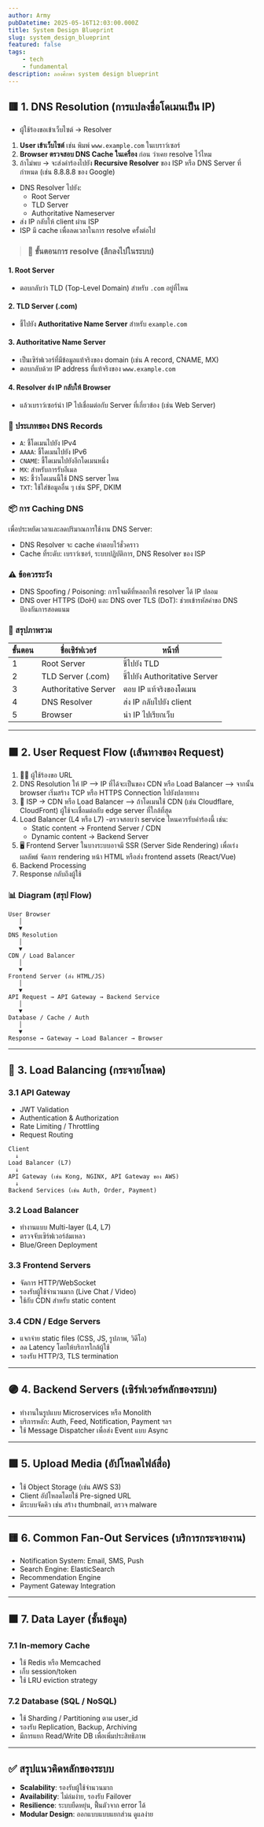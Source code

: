 ```yaml
---
author: Army
pubDatetime: 2025-05-16T12:03:00.000Z
title: System Design Blueprint
slug: system_design_blueprint
featured: false
tags:
    - tech
    - fundamental
description: ลองศึกษา system design blueprint
---
```


## 🟥 1. DNS Resolution (การแปลงชื่อโดเมนเป็น IP)

- ผู้ใช้ร้องขอเข้าเว็บไซต์ → Resolver

1. **User เข้าเว็บไซต์** เช่น พิมพ์ `www.example.com` ในเบราว์เซอร์
2. **Browser ตรวจสอบ DNS Cache ในเครื่อง** ก่อน ว่าเคย resolve ไว้ไหม
3. ถ้าไม่พบ → จะส่งคำร้องไปยัง **Recursive Resolver** ของ ISP หรือ DNS Server ที่กำหนด (เช่น 8.8.8.8 ของ Google)

- DNS Resolver ไปยัง:
    - Root Server
    - TLD Server
    - Authoritative Nameserver
- ส่ง IP กลับให้ client ผ่าน ISP
- ISP มี cache เพื่อลดเวลาในการ resolve ครั้งต่อไป

> ### 🔄 ขั้นตอนการ resolve (ลึกลงไปในระบบ)

#### 1. **Root Server**

- ตอบกลับว่า TLD (Top-Level Domain) สำหรับ `.com` อยู่ที่ไหน

#### 2. **TLD Server (.com)**

- ชี้ไปยัง **Authoritative Name Server** สำหรับ `example.com`

#### 3. **Authoritative Name Server**

- เป็นเซิร์ฟเวอร์ที่มีข้อมูลแท้จริงของ domain (เช่น A record, CNAME, MX)
- ตอบกลับด้วย IP address ที่แท้จริงของ `www.example.com`

#### 4. **Resolver ส่ง IP กลับให้ Browser**

- แล้วเบราว์เซอร์นำ IP ไปเชื่อมต่อกับ Server ที่เกี่ยวข้อง (เช่น Web Server)

### 🔐 ประเภทของ DNS Records

- `A`: ชี้โดเมนไปยัง IPv4
- `AAAA`: ชี้โดเมนไปยัง IPv6
- `CNAME`: ชี้โดเมนไปยังอีกโดเมนหนึ่ง
- `MX`: สำหรับการรับอีเมล
- `NS`: ชี้ว่าโดเมนนี้ใช้ DNS server ไหน
- `TXT`: ใช้ใส่ข้อมูลอื่น ๆ เช่น SPF, DKIM

### 📦 การ Caching DNS

เพื่อประหยัดเวลาและลดปริมาณการใช้งาน DNS Server:

- DNS Resolver จะ cache คำตอบไว้ชั่วคราว
- Cache ที่ระดับ: เบราว์เซอร์, ระบบปฏิบัติการ, DNS Resolver ของ ISP

### ⚠️ ข้อควรระวัง

- DNS Spoofing / Poisoning: การโจมตีที่หลอกให้ resolver ได้ IP ปลอม
- DNS over HTTPS (DoH) และ DNS over TLS (DoT): ช่วยเข้ารหัสคำขอ DNS ป้องกันการสอดแนม

### 🧠 สรุปภาพรวม

| ขั้นตอน | ชื่อเซิร์ฟเวอร์      | หน้าที่                       |
| ------- | -------------------- | ----------------------------- |
| 1       | Root Server          | ชี้ไปยัง TLD                  |
| 2       | TLD Server (.com)    | ชี้ไปยัง Authoritative Server |
| 3       | Authoritative Server | ตอบ IP แท้จริงของโดเมน        |
| 4       | DNS Resolver         | ส่ง IP กลับไปยัง client       |
| 5       | Browser              | นำ IP ไปเรียกเว็บ             |

---

## ⬛ 2. User Request Flow (เส้นทางของ Request)

1. 🧑‍💻 ผู้ใช้ร้องขอ URL
2. DNS Resolution ให้ IP --> IP ที่ได้จะเป็นของ CDN หรือ Load Balancer --> จากนั้น browser เริ่มสร้าง TCP หรือ HTTPS Connection ไปยังปลายทาง
3. 🚦 ISP → CDN หรือ Load Balancer --> ถ้าโดเมนใช้ CDN (เช่น Cloudflare, CloudFront) ผู้ใช้จะเชื่อมต่อกับ edge server ที่ใกล้ที่สุด
4. Load Balancer (L4 หรือ L7)
   -ตรวจสอบว่า service ไหนควรรับคำร้องนี้ เช่น:
    - Static content → Frontend Server / CDN
    - Dynamic content → Backend Server
5. 🖥️ Frontend Server
   ในบางระบบอาจมี SSR (Server Side Rendering) เพื่อเร่งผลลัพธ์
   จัดการ rendering หน้า HTML หรือส่ง frontend assets (React/Vue)
6. Backend Processing
7. Response กลับถึงผู้ใช้

### 📊 Diagram (สรุป Flow)

```text
User Browser
   │
   ▼
DNS Resolution
   │
   ▼
CDN / Load Balancer
   │
   ▼
Frontend Server (ส่ง HTML/JS)
   │
   ▼
API Request → API Gateway → Backend Service
   │
   ▼
Database / Cache / Auth
   │
   ▼
Response → Gateway → Load Balancer → Browser
```

---

## 🔵 3. Load Balancing (กระจายโหลด)

### 3.1 API Gateway

- JWT Validation
- Authentication & Authorization
- Rate Limiting / Throttling
- Request Routing

```text
Client
  ↓
Load Balancer (L7)
  ↓
API Gateway (เช่น Kong, NGINX, API Gateway ของ AWS)
  ↓
Backend Services (เช่น Auth, Order, Payment)
```

### 3.2 Load Balancer

- ทำงานแบบ Multi-layer (L4, L7)
- ตรวจจับเซิร์ฟเวอร์ล้มเหลว
- Blue/Green Deployment

### 3.3 Frontend Servers

- จัดการ HTTP/WebSocket
- รองรับผู้ใช้จำนวนมาก (Live Chat / Video)
- ใช้กับ CDN สำหรับ static content

### 3.4 CDN / Edge Servers

- แจกจ่าย static files (CSS, JS, รูปภาพ, วิดีโอ)
- ลด Latency โดยให้บริการใกล้ผู้ใช้
- รองรับ HTTP/3, TLS termination

---

## 🟣 4. Backend Servers (เซิร์ฟเวอร์หลักของระบบ)

- ทำงานในรูปแบบ Microservices หรือ Monolith
- บริการหลัก: Auth, Feed, Notification, Payment ฯลฯ
- ใช้ Message Dispatcher เพื่อส่ง Event แบบ Async

---

## 🟩 5. Upload Media (อัปโหลดไฟล์สื่อ)

- ใช้ Object Storage (เช่น AWS S3)
- Client อัปโหลดโดยใช้ Pre-signed URL
- มีระบบจัดคิว เช่น สร้าง thumbnail, ตรวจ malware

---

## 🟨 6. Common Fan-Out Services (บริการกระจายงาน)

- Notification System: Email, SMS, Push
- Search Engine: ElasticSearch
- Recommendation Engine
- Payment Gateway Integration

---

## 🟫 7. Data Layer (ชั้นข้อมูล)

### 7.1 In-memory Cache

- ใช้ Redis หรือ Memcached
- เก็บ session/token
- ใช้ LRU eviction strategy

### 7.2 Database (SQL / NoSQL)

- ใช้ Sharding / Partitioning ตาม user_id
- รองรับ Replication, Backup, Archiving
- มีการแยก Read/Write DB เพื่อเพิ่มประสิทธิภาพ

---

## ✅ สรุปแนวคิดหลักของระบบ

- **Scalability**: รองรับผู้ใช้จำนวนมาก
- **Availability**: ไม่ล่มง่าย, รองรับ Failover
- **Resilience**: ระบบยืดหยุ่น, ฟื้นตัวจาก error ได้
- **Modular Design**: ออกแบบแบบแยกส่วน ดูแลง่าย
